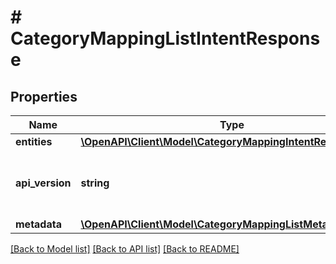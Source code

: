 # # CategoryMappingListIntentResponse

## Properties

Name | Type | Description | Notes
------------ | ------------- | ------------- | -------------
**entities** | [**\OpenAPI\Client\Model\CategoryMappingIntentResource[]**](CategoryMappingIntentResource.md) |  | [optional]
**api_version** | **string** | API Version of the Nutanix v3 API framework. | [default to '3.1.0']
**metadata** | [**\OpenAPI\Client\Model\CategoryMappingListMetadataOutput**](CategoryMappingListMetadataOutput.md) |  |

[[Back to Model list]](../../README.md#models) [[Back to API list]](../../README.md#endpoints) [[Back to README]](../../README.md)

